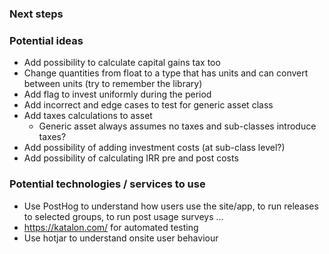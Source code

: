 ### Next steps


### Potential ideas

- Add possibility to calculate capital gains tax too
- Change quantities from float to a type that has units and can convert between units (try to remember the library)
- Add flag to invest uniformly during the period
- Add incorrect and edge cases to test for generic asset class
- Add taxes calculations to asset
	- Generic asset always assumes no taxes and sub-classes introduce taxes?
- Add possibility of adding investment costs (at sub-class level?)
- Add possibility of calculating IRR pre and post costs

### Potential technologies / services to use

- Use PostHog to understand how users use the site/app, to run releases to selected groups, to run post usage surveys ...
- https://katalon.com/ for automated testing
- Use hotjar to understand onsite user behaviour
